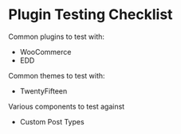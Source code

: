 # Plugin Testing Checklist

Common plugins to test with:
- WooCommerce
- EDD

Common themes to test with:
- TwentyFifteen

Various components to test against
- Custom Post Types
